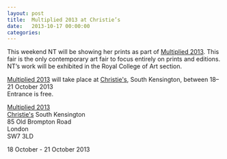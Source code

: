 ```yaml
---
layout: post
title:  Multiplied 2013 at Christie’s
date:   2013-10-17 00:00:00
categories: 
---
```


This weekend NT will be showing her prints as part of <a href="http://multipliedartfair.com" target="_blank">Multiplied 2013</a>. This fair is the only contemporary art fair to focus entirely on prints and editions. NT’s work will be exhibited in the Royal College of Art section.

<a href="http://multipliedartfair.com" target="_blank">Multiplied 2013</a> will take place at <a href="http://www.christies.com" target="_blank">Christie's</a>, South Kensington, between 18–21 October 2013  
Entrance is free.

<a href="http://multipliedartfair.com" target="_blank">Multiplied 2013</a>  
<a href="http://www.christies.com" target="_blank">Christie's</a> South Kensington  
85 Old Brompton Road  
London  
SW7 3LD  

18 October - 21 October 2013  